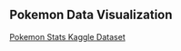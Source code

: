 ## Pokemon Data Visualization ##

[Pokemon Stats Kaggle Dataset](https://www.kaggle.com/abcsds/pokemon)
